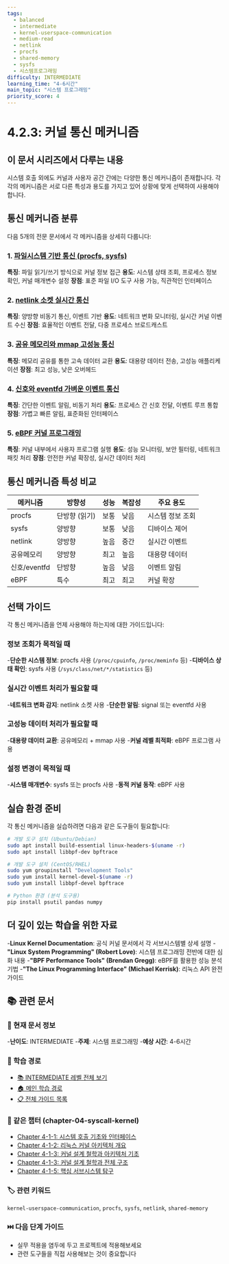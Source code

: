 ```yaml
---
tags:
  - balanced
  - intermediate
  - kernel-userspace-communication
  - medium-read
  - netlink
  - procfs
  - shared-memory
  - sysfs
  - 시스템프로그래밍
difficulty: INTERMEDIATE
learning_time: "4-6시간"
main_topic: "시스템 프로그래밍"
priority_score: 4
---
```


# 4.2.3: 커널 통신 메커니즘

## 이 문서 시리즈에서 다루는 내용

시스템 호출 외에도 커널과 사용자 공간 간에는 다양한 통신 메커니즘이 존재합니다. 각각의 메커니즘은 서로 다른 특성과 용도를 가지고 있어 상황에 맞게 선택하여 사용해야 합니다.

## 통신 메커니즘 분류

다음 5개의 전문 문서에서 각 메커니즘을 상세히 다룹니다:

### 1. [파일시스템 기반 통신 (procfs, sysfs)](04-02-04-procfs-sysfs.md)

**특징**: 파일 읽기/쓰기 방식으로 커널 정보 접근
**용도**: 시스템 상태 조회, 프로세스 정보 확인, 커널 매개변수 설정
**장점**: 표준 파일 I/O 도구 사용 가능, 직관적인 인터페이스

### 2. [netlink 소켓 실시간 통신](04-02-05-netlink-socket.md)

**특징**: 양방향 비동기 통신, 이벤트 기반
**용도**: 네트워크 변화 모니터링, 실시간 커널 이벤트 수신
**장점**: 효율적인 이벤트 전달, 다중 프로세스 브로드캐스트

### 3. [공유 메모리와 mmap 고성능 통신](04-02-06-shared-memory.md)

**특징**: 메모리 공유를 통한 고속 데이터 교환
**용도**: 대용량 데이터 전송, 고성능 애플리케이션
**장점**: 최고 성능, 낮은 오버헤드

### 4. [신호와 eventfd 가벼운 이벤트 통신](04-02-08-signal-eventfd.md)

**특징**: 간단한 이벤트 알림, 비동기 처리
**용도**: 프로세스 간 신호 전달, 이벤트 루프 통합
**장점**: 가볍고 빠른 알림, 표준화된 인터페이스

### 5. [eBPF 커널 프로그래밍](04-03-02-ebpf-programming.md)

**특징**: 커널 내부에서 사용자 프로그램 실행
**용도**: 성능 모니터링, 보안 필터링, 네트워크 패킷 처리
**장점**: 안전한 커널 확장성, 실시간 데이터 처리

## 통신 메커니즘 특성 비교

| 메커니즘 | 방향성 | 성능 | 복잡성 | 주요 용도 |
|----------|--------|------|--------|-----------
| procfs | 단방향 (읽기) | 보통 | 낮음 | 시스템 정보 조회 |
| sysfs | 양방향 | 보통 | 낮음 | 디바이스 제어 |
| netlink | 양방향 | 높음 | 중간 | 실시간 이벤트 |
| 공유메모리 | 양방향 | 최고 | 높음 | 대용량 데이터 |
| 신호/eventfd | 단방향 | 높음 | 낮음 | 이벤트 알림 |
| eBPF | 특수 | 최고 | 최고 | 커널 확장 |

## 선택 가이드

각 통신 메커니즘을 언제 사용해야 하는지에 대한 가이드입니다:

### 정보 조회가 목적일 때

-**단순한 시스템 정보**: procfs 사용 (`/proc/cpuinfo`, `/proc/meminfo` 등)
-**디바이스 상태 확인**: sysfs 사용 (`/sys/class/net/*/statistics` 등)

### 실시간 이벤트 처리가 필요할 때  

-**네트워크 변화 감지**: netlink 소켓 사용
-**단순한 알림**: signal 또는 eventfd 사용

### 고성능 데이터 처리가 필요할 때

-**대용량 데이터 교환**: 공유메모리 + mmap 사용
-**커널 레벨 최적화**: eBPF 프로그램 사용

### 설정 변경이 목적일 때

-**시스템 매개변수**: sysfs 또는 procfs 사용
-**동적 커널 동작**: eBPF 사용

## 실습 환경 준비

각 통신 메커니즘을 실습하려면 다음과 같은 도구들이 필요합니다:

```bash
# 개발 도구 설치 (Ubuntu/Debian)
sudo apt install build-essential linux-headers-$(uname -r)
sudo apt install libbpf-dev bpftrace

# 개발 도구 설치 (CentOS/RHEL)
sudo yum groupinstall "Development Tools"
sudo yum install kernel-devel-$(uname -r)
sudo yum install libbpf-devel bpftrace

# Python 환경 (분석 도구용)
pip install psutil pandas numpy
```

## 더 깊이 있는 학습을 위한 자료

-**Linux Kernel Documentation**: 공식 커널 문서에서 각 서브시스템별 상세 설명
-**"Linux System Programming" (Robert Love)**: 시스템 프로그래밍 전반에 대한 심화 내용
-**"BPF Performance Tools" (Brendan Gregg)**: eBPF를 활용한 성능 분석 기법
-**"The Linux Programming Interface" (Michael Kerrisk)**: 리눅스 API 완전 가이드

## 📚 관련 문서

### 📖 현재 문서 정보

-**난이도**: INTERMEDIATE
-**주제**: 시스템 프로그래밍
-**예상 시간**: 4-6시간

### 🎯 학습 경로

- [📚 INTERMEDIATE 레벨 전체 보기](../learning-paths/intermediate/)
- [🏠 메인 학습 경로](../learning-paths/)
- [📋 전체 가이드 목록](../README.md)

### 📂 같은 챕터 (chapter-04-syscall-kernel)

- [Chapter 4-1-1: 시스템 호출 기초와 인터페이스](./04-01-01-system-call-basics.md)
- [Chapter 4-1-2: 리눅스 커널 아키텍처 개요](./04-01-02-kernel-architecture.md)
- [Chapter 4-1-3: 커널 설계 철학과 아키텍처 기초](./04-01-03-kernel-design-philosophy.md)
- [Chapter 4-1-3: 커널 설계 철학과 전체 구조](./04-01-04-kernel-design-structure.md)
- [Chapter 4-1-5: 핵심 서브시스템 탐구](./04-01-05-core-subsystems.md)

### 🏷️ 관련 키워드

`kernel-userspace-communication`, `procfs`, `sysfs`, `netlink`, `shared-memory`

### ⏭️ 다음 단계 가이드

- 실무 적용을 염두에 두고 프로젝트에 적용해보세요
- 관련 도구들을 직접 사용해보는 것이 중요합니다
